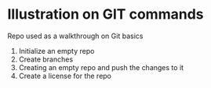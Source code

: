 # Illustration on GIT commands
Repo used as a walkthrough on Git basics

1. Initialize an empty repo
2. Create branches
3. Creating an empty repo and push the changes to it
4. Create a license for the repo